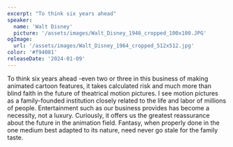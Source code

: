 ```yaml
---
excerpt: "To think six years ahead"
speaker:
  name: 'Walt Disney'
  picture: '/assets/images/Walt_Disney_1946_cropped_100x100.JPG'
ogImage:
  url: '/assets/images/Walt_Disney_1964_cropped_512x512.jpg'
color: '#f94081'
releaseDate: '2024-01-09'
---
```

To think six years ahead -even two or three in this business of making animated cartoon features, it takes calculated risk and much more than blind faith in the future of theatrical motion pictures. I see motion pictures as a family-founded institution closely related to the life and labor of millions of people. Entertainment such as our business provides has become a necessity, not a luxury. Curiously, it offers us the greatest reassurance about the future in the animation field. Fantasy, when properly done in the one medium best adapted to its nature, need never go stale for the family taste.
